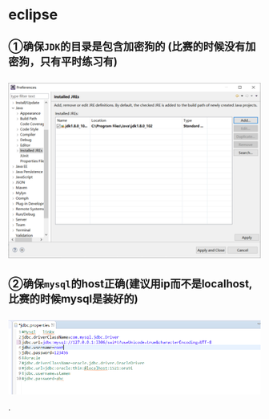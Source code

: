 # eclipse

## ①确保`JDK`的目录是包含加密狗的 \(比赛的时候没有加密狗，只有平时练习有\)

## ![jdk](../.gitbook/assets/jdk.png)

## ②确保`mysql`的host正确\(建议用ip而不是localhost,比赛的时候mysql是装好的\)

## ![1542637684854](../.gitbook/assets/jdbc%20%281%29.png)

·

